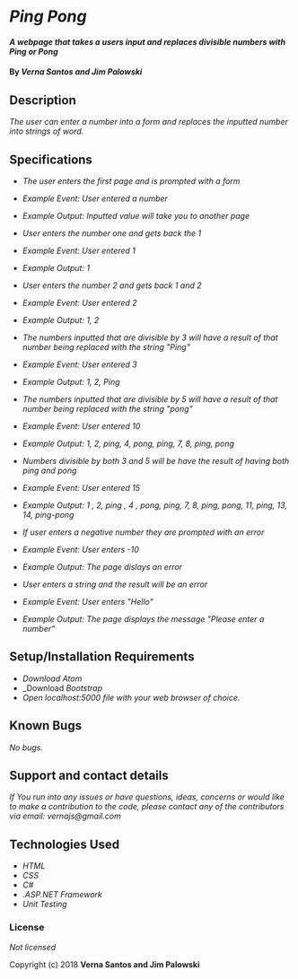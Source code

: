 # _Ping Pong_

#### _A webpage that takes a users input and replaces divisible numbers with Ping or Pong_

#### By _Verna Santos and Jim Palowski_

## Description

_The user can enter a number into a form and replaces the inputted number into strings of word._


## Specifications

* _The user enters the first page and is prompted with a form_
* _Example Event: User entered a number_
* _Example Output: Inputted value will take you to another page_

* _User enters the number one and gets back the 1_
* _Example Event: User entered 1_
* _Example Output: 1_

* _User enters the number 2 and gets back 1 and 2_
* _Example Event: User entered 2_
* _Example Output: 1, 2_

* _The numbers inputted that are divisible by 3 will have a result of that number being replaced with the string "Ping"_
* _Example Event: User entered 3_
* _Example Output: 1, 2, Ping_

* _The numbers inputted that are divisible by 5 will have a result of that number being replaced with the string "pong"_
* _Example Event: User entered 10_
* _Example Output: 1, 2, ping, 4, pong, ping, 7, 8, ping, pong_

* _Numbers divisible by both 3 and 5 will be have the result of having both ping and pong_
* _Example Event: User entered 15_
* _Example Output: 1 , 2, ping , 4 , pong, ping, 7, 8, ping, pong, 11, ping, 13, 14, ping-pong_

* _If user enters a negative number they are prompted with an error_
* _Example Event: User enters -10_
* _Example Output: The page dislays an error_

* _User enters a string and the result will be an error_
* _Example Event: User enters "Hello"_
* _Example Output: The page displays the message "Please enter a number"_


## Setup/Installation Requirements

* _Download Atom_
* _Download _Bootstrap_
* _Open localhost:5000 file with your web browser of choice._


## Known Bugs

_No bugs._

## Support and contact details

_If You run into any issues or have questions, ideas, concerns or would like to make a contribution to the code, please contact any of the contributors via email: vernajs@gmail.com_

## Technologies Used

* _HTML_
* _CSS_
* _C#_
* _.ASP.NET Framework_
* _Unit Testing_



### License

_Not licensed_

Copyright (c) 2018 **Verna Santos and Jim Palowski**
